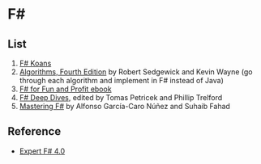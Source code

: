 # F\#  

## List

1. [F# Koans](https://github.com/ChrisMarinos/FSharpKoans)
1. [Algorithms, Fourth Edition](http://my.safaribooksonline.com/book/software-engineering-and-development/algorithms/9780132762571) by Robert Sedgewick and Kevin Wayne (go through each algorithm and implement in F# instead of Java)
1. [F# for Fun and Profit ebook](https://www.gitbook.com/book/swlaschin/fsharpforfunandprofit/details)
1. [F# Deep Dives](http://my.safaribooksonline.com/9781617291326), edited by Tomas Petricek and Phillip Trelford
1. [Mastering F#](http://my.safaribooksonline.com/9781784393434) by Alfonso García-Caro Núñez and Suhaib Fahad

## Reference

- [Expert F# 4.0](http://my.safaribooksonline.com/9781484207406/)
